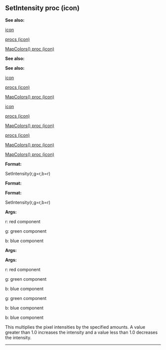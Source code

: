 

 SetIntensity proc (icon)
--------------------------




**See also:** 


[icon](#/icon) 

[procs (icon)](#/icon/proc) 

[MapColors() proc (icon)](#/icon/proc/MapColors) 





**See also:** 

**See also:**

[icon](#/icon) 

[procs (icon)](#/icon/proc) 

[MapColors() proc (icon)](#/icon/proc/MapColors) 



[icon](#/icon)

[procs (icon)](#/icon/proc) 

[MapColors() proc (icon)](#/icon/proc/MapColors) 


[procs (icon)](#/icon/proc)

[MapColors() proc (icon)](#/icon/proc/MapColors) 

[MapColors() proc (icon)](#/icon/proc/MapColors)


**Format:** 


 SetIntensity(r,g=r,b=r)
 


**Format:** 

**Format:**

 SetIntensity(r,g=r,b=r)



**Args:** 


 r: red component
 
 g: green component
 
 b: blue component
 




**Args:** 

**Args:**

 r: red component
 
 g: green component
 
 b: blue component
 



 g: green component
 
 b: blue component
 


 b: blue component


 This multiplies the pixel intensities by the specified amounts. A value
greater than 1.0 increases the intensity and a value less than 1.0 decreases
the intensity.





---


